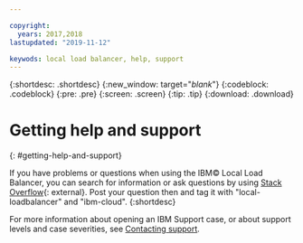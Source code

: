 ```yaml
---

copyright:
  years: 2017,2018
lastupdated: "2019-11-12"

keywods: local load balancer, help, support
---
```


{:shortdesc: .shortdesc}
{:new_window: target="_blank_"}
{:codeblock: .codeblock}
{:pre: .pre}
{:screen: .screen}
{:tip: .tip}
{:download: .download}

# Getting help and support
{: #getting-help-and-support}

If you have problems or questions when using the IBM© Local Load Balancer, you can search for information or ask questions by using [Stack Overflow](https://stackoverflow.com/search?q=dl+ibm-cloud){: external}. Post your question then and tag it with "local-loadbalancer" and "ibm-cloud".
{:shortdesc}

For more information about opening an IBM Support case, or about support levels and case severities, see [Contacting support](/docs/get-support?topic=get-support-getting-customer-support).
